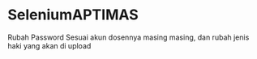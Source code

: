 # SeleniumAPTIMAS
Rubah Password Sesuai akun dosennya masing masing, dan rubah jenis haki yang akan di upload

